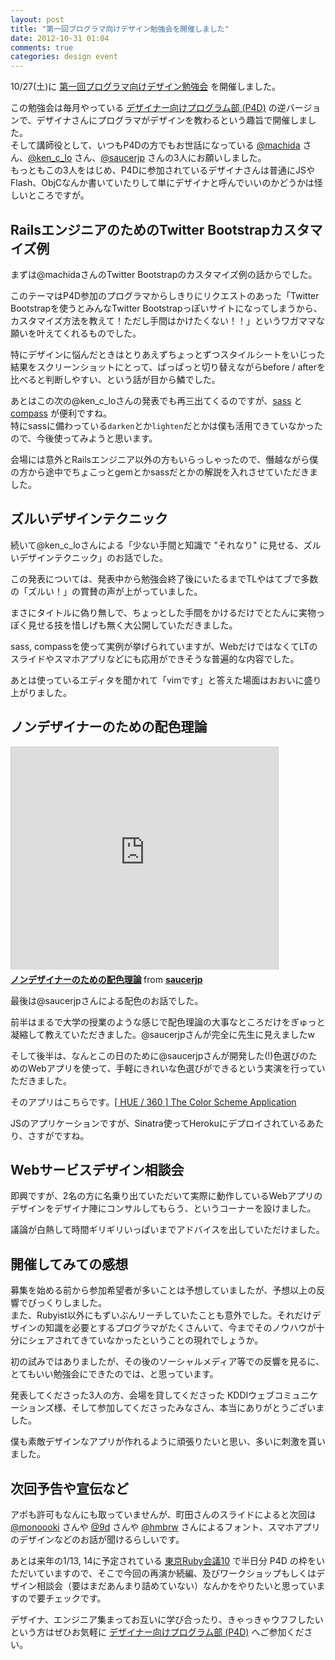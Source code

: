 ```yaml
---
layout: post
title: "第一回プログラマ向けデザイン勉強会を開催しました"
date: 2012-10-31 01:04
comments: true
categories: design event
---
```

10/27(土)に [第一回プログラマ向けデザイン勉強会](http://connpass.com/event/1185/) を開催しました。

この勉強会は毎月やっている [デザイナー向けプログラム部 (P4D)](https://www.facebook.com/groups/151208708350141/) の逆バージョンで、デザイナさんにプログラマがデザインを教わるという趣旨で開催しました。  
そして講師役として、いつもP4Dの方でもお世話になっている [@machida](https://twitter.com/machida) さん、[@ken_c_lo](https://twitter.com/ken_c_lo) さん、[@saucerjp](https://twitter.com/saucerjp) さんの3人にお願いしました。  
もっともこの3人をはじめ、P4Dに参加されているデザイナさんは普通にJSやFlash、ObjCなんか書いていたりして単にデザイナと呼んでいいのかどうかは怪しいところですが。


## RailsエンジニアのためのTwitter Bootstrapカスタマイズ例

<script async class="speakerdeck-embed" data-id="508e2052aee4d50002021f36" data-ratio="1.299492385786802" src="//speakerdeck.com/assets/embed.js"></script>

まずは@machidaさんのTwitter Bootstrapのカスタマイズ例の話からでした。

このテーマはP4D参加のプログラマからしきりにリクエストのあった「Twitter Bootstrapを使うとみんなTwitter Bootstrapっぽいサイトになってしまうから、カスタマイズ方法を教えて！ただし手間はかけたくない！！」というワガママな願いを叶えてくれるものでした。

特にデザインに悩んだときはとりあえずちょっとずつスタイルシートをいじった結果をスクリーンショットにとって、ぱっぱっと切り替えながらbefore / afterを比べると判断しやすい、という話が目から鱗でした。

あとはこの次の@ken_c_loさんの発表でも再三出てくるのですが、[sass](http://sass-lang.com) と [compass](http://compass-style.org) が便利ですね。  
特にsassに備わっている`darken`とか`lighten`だとかは僕も活用できていなかったので、今後使ってみようと思います。

会場には意外とRailsエンジニア以外の方もいらっしゃったので、僭越ながら僕の方から途中でちょこっとgemとかsassだとかの解説を入れさせていただきました。


## ズルいデザインテクニック

<script async class="speakerdeck-embed" data-id="508b975236b3f8000201a95e" data-ratio="1.4143646408839778" src="//speakerdeck.com/assets/embed.js"></script>

続いて@ken_c_loさんによる「少ない手間と知識で "それなり" に見せる、ズルいデザインテクニック」のお話でした。

この発表については、発表中から勉強会終了後にいたるまでTLやはてブで多数の「ズルい！」の賞賛の声が上がっていました。

まさにタイトルに偽り無しで、ちょっとした手間をかけるだけでとたんに実物っぽく見せる技を惜しげも無く大公開していただきました。

sass, compassを使って実例が挙げられていますが、WebだけではなくてLTのスライドやスマホアプリなどにも応用ができそうな普遍的な内容でした。

あとは使っているエディタを聞かれて「vimです」と答えた場面はおおいに盛り上がりました。


## ノンデザイナーのための配色理論

<iframe src="http://www.slideshare.net/slideshow/embed_code/14902681" width="427" height="356" frameborder="0" marginwidth="0" marginheight="0" scrolling="no" style="border:1px solid #CCC;border-width:1px 1px 0;margin-bottom:5px" allowfullscreen> </iframe> <div style="margin-bottom:5px"> <strong> <a href="http://www.slideshare.net/saucerjp/ss-14902681" title="ノンデザイナーのための配色理論" target="_blank">ノンデザイナーのための配色理論</a> </strong> from <strong><a href="http://www.slideshare.net/saucerjp" target="_blank">saucerjp</a></strong> </div>

最後は@saucerjpさんによる配色のお話でした。

前半はまるで大学の授業のような感じで配色理論の大事なところだけをぎゅっと凝縮して教えていただきました。@saucerjpさんが完全に先生に見えましたw

そして後半は、なんとこの日のために@saucerjpさんが開発した(!)色選びのためのWebアプリを使って、手軽にきれいな色選びができるという実演を行っていただきました。

そのアプリはこちらです。[[ HUE / 360 ] The Color Scheme Application](http://hue360.herokuapp.com)

JSのアプリケーションですが、Sinatra使ってHerokuにデプロイされているあたり、さすがですね。


## Webサービスデザイン相談会

即興ですが、2名の方に名乗り出ていただいて実際に動作しているWebアプリのデザインをデザイナ陣にコンサルしてもらう、というコーナーを設けました。

議論が白熱して時間ギリギリいっぱいまでアドバイスを出していただけました。


## 開催してみての感想

募集を始める前から参加希望者が多いことは予想していましたが、予想以上の反響でびっくりしました。  
また、Rubyist以外にもずいぶんリーチしていたことも意外でした。それだけデザインの知識を必要とするプログラマがたくさんいて、今までそのノウハウが十分にシェアされてきていなかったということの現れでしょうか。

初の試みではありましたが、その後のソーシャルメディア等での反響を見るに、とてもいい勉強会にできたのでは、と思っています。

発表してくださった3人の方、会場を貸してくださった KDDIウェブコミュニケーションズ様、そして参加してくださったみなさん、本当にありがとうございました。

僕も素敵デザインなアプリが作れるように頑張りたいと思い、多いに刺激を貰いました。


## 次回予告や宣伝など

アポも許可もなんにも取っていませんが、町田さんのスライドによると次回は [@monoooki](https://twitter.com/monoooki) さんや [@9d](https://twitter.com/9d) さんや [@hmbrw](https://twitter.com/hmbrw) さんによるフォント、スマホアプリのデザインなどのお話が聞けるらしいです。

あとは来年の1/13, 14に予定されている [東京Ruby会議10](http://tokyo10.rubykaigi.info) で半日分 P4D の枠をいただいていますので、そこで今回の再演か続編、及びワークショップもしくはデザイン相談会（要はまだあんまり詰めていない）なんかをやりたいと思っていますので要チェックです。

デザイナ、エンジニア集まってお互いに学び合ったり、きゃっきゃウフフしたいという方はぜひお気軽に [デザイナー向けプログラム部 (P4D)](https://www.facebook.com/groups/151208708350141/) へご参加ください。